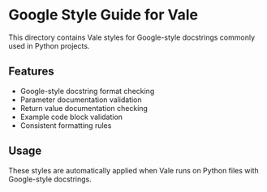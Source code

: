 # Google Style Guide for Vale

This directory contains Vale styles for Google-style docstrings commonly used in Python projects.

## Features

- Google-style docstring format checking
- Parameter documentation validation
- Return value documentation checking
- Example code block validation
- Consistent formatting rules

## Usage

These styles are automatically applied when Vale runs on Python files with Google-style docstrings.
